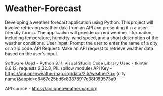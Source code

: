 # Weather-Forecast
Developing a weather forecast application using Python. This project will involve retrieving weather data from an API and presenting it in a user-friendly format. The application will provide current weather information, including temperature, humidity, wind speed, and a short description of the weather conditions.
User Input: Prompt the user to enter the name of a city or a zip code.
API Request: Make an API request to retrieve weather data based on the user's input.

Software Used - Python 3.11, Visual Studio Code
Library Used - tkinter 8.6.12, requests 2.32.3, PIL (pillow module)
API Key - https://api.openweathermap.org/data/2.5/weather?q= {city name}&appid=c8467c25bd6e83878917c38f089573a9

API source - https://api.openweathermap.org
